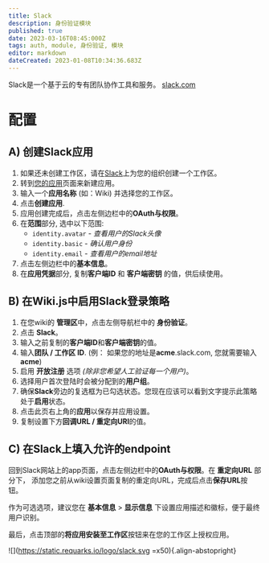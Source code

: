 ```yaml
---
title: Slack
description: 身份验证模块
published: true
date: 2023-03-16T08:45:000Z
tags: auth, module, 身份验证, 模块
editor: markdown
dateCreated: 2023-01-08T10:34:36.683Z
---
```


Slack是一个基于云的专有团队协作工具和服务。
[slack.com](https://slack.com)

# 配置

## A) 创建Slack应用

1. 如果还未创建工作区，请在[Slack](https://slack.com/)上为您的组织创建一个工作区。
1. 转到[您的应用](https://api.slack.com/apps?new_app=1)页面来新建应用。
1. 输入一个**应用名称** (如：Wiki) 并选择您的工作区。
1. 点击**创建应用**.
1. 应用创建完成后，点击左侧边栏中的**OAuth与权限**。
1. 在**范围**部分, 选中以下范围:
	- `identity.avatar` - *查看用户的Slack头像*
  	- `identity.basic` - *确认用户身份*
  	- `identity.email` - *查看用户的email地址*
1. 点击左侧边栏中的**基本信息**。
1. 在**应用凭据**部分, 复制**客户端ID** 和 **客户端密钥** 的值，供后续使用。

## B) 在Wiki.js中启用Slack登录策略

1. 在您wiki的 **管理区**中，点击左侧导航栏中的 **身份验证**。
1. 点击 **Slack**。
1. 输入之前复制的**客户端ID**和**客户端密钥**的值。
1. 输入**团队 / 工作区 ID**. (例： 如果您的地址是**acme**.slack.com, 您就需要输入**acme**)
1. 启用 **开放注册** 选项 *(除非您希望人工验证每一个用户)*。
1. 选择用户首次登陆时会被分配到的**用户组**。
1. 确保**Slack**旁边的复选框为已勾选状态。您现在应该可以看到文字提示此策略处于**启用**状态。
1. 点击此页右上角的**应用**以保存并应用设置。
1. 复制设置下方**回调URL / 重定向URI**的值。

## C) 在Slack上填入允许的endpoint

回到Slack网站上的app页面，点击左侧边栏中的**OAuth与权限**。在 **重定向URL** 部分下， 添加您之前从wiki设置页面复制的重定向URL，完成后点击**保存URL**按钮。

作为可选选项，建议您在 **基本信息** > **显示信息** 下设置应用描述和徽标，便于最终用户识别。

最后，点击顶部的**将应用安装至工作区**按钮来在您的工作区上授权应用。

![](https://static.requarks.io/logo/slack.svg =x50){.align-abstopright}
  